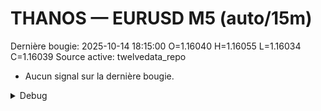 # THANOS — EURUSD M5 (auto/15m)
Dernière bougie: 2025-10-14 18:15:00  O=1.16040  H=1.16055  L=1.16034  C=1.16039
Source active: twelvedata_repo

- Aucun signal sur la dernière bougie.

<details><summary>Debug</summary>

- TD_API_KEY manquant.

</details>